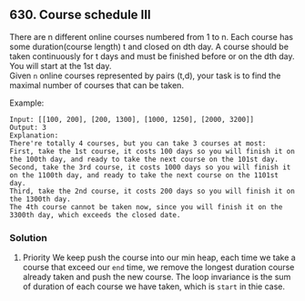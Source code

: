 ## 630. Course schedule III
There are n different online courses numbered from 1 to n. Each course has some duration(course length) t and closed on dth day. A course should be taken continuously for t days and must be finished before or on the dth day. You will start at the 1st day.
<br />
Given `n` online courses represented by pairs (t,d), your task is to find the maximal number of courses that can be taken.

Example:
```
Input: [[100, 200], [200, 1300], [1000, 1250], [2000, 3200]]
Output: 3
Explanation: 
There're totally 4 courses, but you can take 3 courses at most:
First, take the 1st course, it costs 100 days so you will finish it on the 100th day, and ready to take the next course on the 101st day.
Second, take the 3rd course, it costs 1000 days so you will finish it on the 1100th day, and ready to take the next course on the 1101st day. 
Third, take the 2nd course, it costs 200 days so you will finish it on the 1300th day. 
The 4th course cannot be taken now, since you will finish it on the 3300th day, which exceeds the closed date.
```

### Solution
1. Priority 
    We keep push the course into our min heap, each time we take a course that exceed our `end` time, we remove the longest duration course already taken and push the new course.
    The loop invariance is the sum of duration of each course we have taken, which is `start` in thie case.
